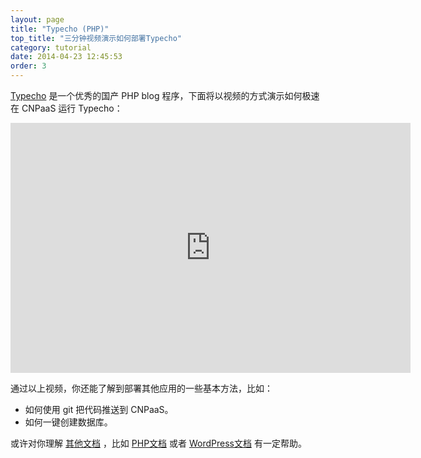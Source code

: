 ```yaml
---
layout: page
title: "Typecho (PHP)"
top_title: "三分钟视频演示如何部署Typecho"
category: tutorial
date: 2014-04-23 12:45:53
order: 3
---
```


[Typecho] 是一个优秀的国产 PHP blog 程序，下面将以视频的方式演示如何极速在 CNPaaS 运行 Typecho：

<iframe height=400 width=640 src="http://player.youku.com/embed/XOTM4NDgwMzEy" frameborder=0 allowfullscreen></iframe>

通过以上视频，你还能了解到部署其他应用的一些基本方法，比如：

* 如何使用 git 把代码推送到 CNPaaS。
* 如何一键创建数据库。

或许对你理解 [其他文档] ，比如 [PHP文档] 或者 [WordPress文档] 有一定帮助。


[创建]:http://dashboard.cnpaas.io/a
[Typecho]:http://typecho.org
[其他文档]:http://doc.cnpaas.io
[WordPress文档]:http://doc.cnpaas.io/tutorial/wordpress.html
[PHP文档]:http://doc.cnpaas.io/usage/php.html
